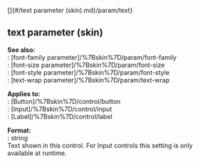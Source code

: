 []{#/text parameter (skin).md}/param/text}    
## text parameter (skin)    
**See also:**    
:   [font-family parameter]/%7Bskin%7D/param/font-family    
:   [font-size parameter]/%7Bskin%7D/param/font-size    
:   [font-style parameter]/%7Bskin%7D/param/font-style    
:   [text-wrap parameter]/%7Bskin%7D/param/text-wrap    
<!-- -->    
**Applies to:**    
:   [Button]/%7Bskin%7D/control/button    
:   [Input]/%7Bskin%7D/control/input    
:   [Label]/%7Bskin%7D/control/label    
<!-- -->    
**Format:**    
:   string    
Text shown in this control. For Input controls this setting is only    
available at runtime.  
